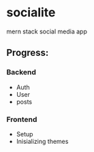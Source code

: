 # socialite
mern stack social media app

## Progress:
### Backend
- Auth
- User
- posts

### Frontend
- Setup 
- Inisializing themes
